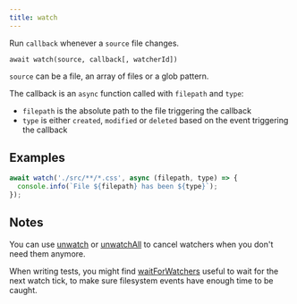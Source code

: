 ```yaml
---
title: watch
---
```


<div class="lead">
  Run <code>callback</code> whenever a <code>source</code> file changes.
</div>

`await watch(source, callback[, watcherId])`

`source` can be a file, an array of files or a glob pattern.

The callback is an `async` function called with `filepath` and `type`:
- `filepath` is the absolute path to the file triggering the callback
- `type` is either `created`, `modified` or `deleted` based on the event
  triggering the callback

## Examples

```js
await watch('./src/**/*.css', async (filepath, type) => {
  console.info(`File ${filepath} has been ${type}`);
});
```

## Notes

You can use [unwatch](/unwatch/) or [unwatchAll](/unwatchAll/) to cancel
watchers when you don't need them anymore.

When writing tests, you might find [waitForWatchers](/waitForWatchers/) useful
to wait for the next watch tick, to make sure filesystem events have enough time
to be caught.
